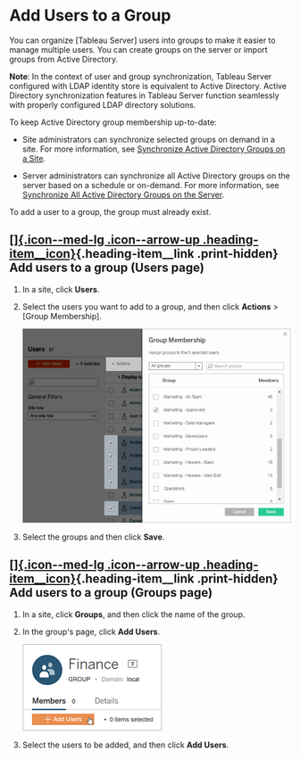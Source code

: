 

Add Users to a Group
====================

You can organize [Tableau Server] users into
groups to make it easier to manage multiple users. You can create groups
on the server or import groups from Active Directory.

**Note**: In the context of user and group synchronization, Tableau
Server configured with LDAP identity store is equivalent to Active
Directory. Active Directory synchronization features in Tableau Server
function seamlessly with properly configured LDAP directory solutions.

To keep Active Directory group membership up-to-date:

-   Site administrators can synchronize selected groups on demand in a
    site. For more information, see [Synchronize Active Directory Groups
    on a
    Site](https://help.tableau.com/current/server/en-us/groups_create_adsync.htm).

-   Server administrators can synchronize all Active Directory groups on
    the server based on a schedule or on-demand. For more information,
    see [Synchronize All Active Directory Groups on the
    Server](https://help.tableau.com/current/server/en-us/groups_globalsync.htm).

To add a user to a group, the group must already exist.

<div>

[[]{.icon--med-lg .icon--arrow-up .heading-item__icon}](https://help.tableau.com/current/server/en-us/users_add_group.htm#){.heading-item__link .print-hidden} Add users to a group (Users page)
------------------------------------------------------------------------------------------------------------------------------------------------------------------------------------------------

</div>

1.  In a site, click **Users**.

2.  Select the users you want to add to a group, and then click
    **Actions** \> [Group Membership].

    ![](./images/users7.png)

3.  Select the groups and then click **Save**.

<div>

[[]{.icon--med-lg .icon--arrow-up .heading-item__icon}](https://help.tableau.com/current/server/en-us/users_add_group.htm#){.heading-item__link .print-hidden} Add users to a group (Groups page)
-------------------------------------------------------------------------------------------------------------------------------------------------------------------------------------------------

</div>

1.  In a site, click **Groups**, and then click the name of the group.

2.  In the group\'s page, click **Add Users**.

    ![](./images/groups_addusers.png)

3.  Select the users to be added, and then click **Add Users**.
